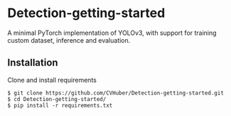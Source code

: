 # Detection-getting-started

A minimal PyTorch implementation of YOLOv3, with support for training custom dataset, inference and evaluation.

## Installation

Clone and install requirements

```shell
$ git clone https://github.com/CVHuber/Detection-getting-started.git
$ cd Detection-getting-started/
$ pip install -r requirements.txt
```

